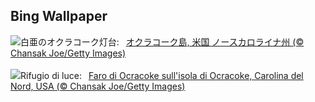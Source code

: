 ## Bing Wallpaper
![](https://www.bing.com/th?id=OHR.OcracokeLight_JA-JP0600038027_UHD.jpg&w=1000)白亜のオクラコーク灯台:&nbsp;&ensp;[オクラコーク島,  米国 ノースカロライナ州 (© Chansak Joe/Getty Images)](https://www.bing.com/th?id=OHR.OcracokeLight_JA-JP0600038027_UHD.jpg)
<br><br/>
![](https://www.bing.com/th?id=OHR.OcracokeLight_IT-IT0714167310_UHD.jpg&w=1000)Rifugio di luce:&nbsp;&ensp;[Faro di Ocracoke sull'isola di Ocracoke, Carolina del Nord, USA (© Chansak Joe/Getty Images)](https://www.bing.com/th?id=OHR.OcracokeLight_IT-IT0714167310_UHD.jpg)
<br><br/>
